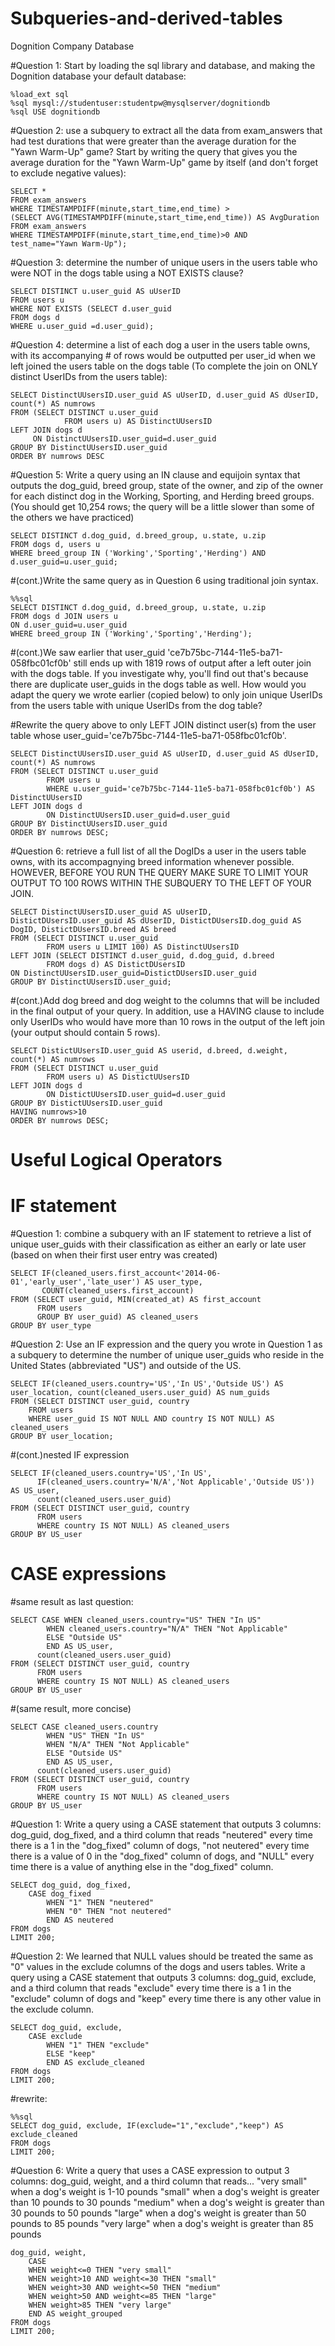 # Subqueries-and-derived-tables
Dognition Company Database

#Question 1: Start by loading the sql library and database, and making the Dognition database your default database:
	
	%load_ext sql
	%sql mysql://studentuser:studentpw@mysqlserver/dognitiondb
	%sql USE dognitiondb
	
#Question 2: use a subquery to extract all the data from exam_answers that had test durations that were greater than the average duration for the "Yawn Warm-Up" game? Start by writing the query that gives you the average duration for the "Yawn Warm-Up" game by itself (and don't forget to exclude negative values):


	SELECT *
	FROM exam_answers
	WHERE TIMESTAMPDIFF(minute,start_time,end_time) >
	(SELECT AVG(TIMESTAMPDIFF(minute,start_time,end_time)) AS AvgDuration
	FROM exam_answers
	WHERE TIMESTAMPDIFF(minute,start_time,end_time)>0 AND
	test_name="Yawn Warm-Up");
	

#Question 3: determine the number of unique users in the users table who were NOT in the dogs table using a NOT EXISTS clause?


	SELECT DISTINCT u.user_guid AS uUserID
	FROM users u
	WHERE NOT EXISTS (SELECT d.user_guid
	FROM dogs d
	WHERE u.user_guid =d.user_guid);
	
	
#Question 4: determine a list of each dog a user in the users table owns, with its accompanying # of rows would be outputted per user_id when we left joined the users table on the dogs table (To complete the join on ONLY distinct UserIDs from the users table):


	SELECT DistinctUUsersID.user_guid AS uUserID, d.user_guid AS dUserID, count(*) AS numrows
	FROM (SELECT DISTINCT u.user_guid 
				FROM users u) AS DistinctUUsersID 
	LEFT JOIN dogs d
		 ON DistinctUUsersID.user_guid=d.user_guid
	GROUP BY DistinctUUsersID.user_guid
	ORDER BY numrows DESC
	
#Question 5: Write a query using an IN clause and equijoin syntax that outputs the dog_guid, breed group, state of the owner, and zip of the owner for each distinct dog in the Working, Sporting, and Herding breed groups. (You should get 10,254 rows; the query will be a little slower than some of the others we have practiced)


	SELECT DISTINCT d.dog_guid, d.breed_group, u.state, u.zip
	FROM dogs d, users u
	WHERE breed_group IN ('Working','Sporting','Herding') AND d.user_guid=u.user_guid;
	
	
#(cont.)Write the same query as in Question 6 using traditional join syntax.

	%%sql
	SELECT DISTINCT d.dog_guid, d.breed_group, u.state, u.zip
	FROM dogs d JOIN users u
	ON d.user_guid=u.user_guid
	WHERE breed_group IN ('Working','Sporting','Herding');
	
	
	
#(cont.)We saw earlier that user_guid 'ce7b75bc-7144-11e5-ba71-058fbc01cf0b' still ends up with 1819 rows of output after a left outer join with the dogs table. If you investigate why, you'll find out that's because there are duplicate user_guids in the dogs table as well. How would you adapt the query we wrote earlier (copied below) to only join unique UserIDs from the users table with unique UserIDs from the dog table?

#Rewrite the query above to only LEFT JOIN distinct user(s) from the user table whose user_guid='ce7b75bc-7144-11e5-ba71-058fbc01cf0b'. 

	SELECT DistinctUUsersID.user_guid AS uUserID, d.user_guid AS dUserID, count(*) AS numrows
	FROM (SELECT DISTINCT u.user_guid
			FROM users u
			WHERE u.user_guid='ce7b75bc-7144-11e5-ba71-058fbc01cf0b') AS DistinctUUsersID
	LEFT JOIN dogs d
			ON DistinctUUsersID.user_guid=d.user_guid
	GROUP BY DistinctUUsersID.user_guid
	ORDER BY numrows DESC;


#Question 6: retrieve a full list of all the DogIDs a user in the users table owns, with its accompagnying breed information whenever possible. HOWEVER, BEFORE YOU RUN THE QUERY MAKE SURE TO LIMIT YOUR OUTPUT TO 100 ROWS WITHIN THE SUBQUERY TO THE LEFT OF YOUR JOIN. 

	
	SELECT DistinctUUsersID.user_guid AS uUserID, DistictDUsersID.user_guid AS dUserID, DistictDUsersID.dog_guid AS DogID, DistictDUsersID.breed AS breed
	FROM (SELECT DISTINCT u.user_guid
			FROM users u LIMIT 100) AS DistinctUUsersID
	LEFT JOIN (SELECT DISTINCT d.user_guid, d.dog_guid, d.breed
			FROM dogs d) AS DistictDUsersID
	ON DistinctUUsersID.user_guid=DistictDUsersID.user_guid
	GROUP BY DistinctUUsersID.user_guid;
	
	
#(cont.)Add dog breed and dog weight to the columns that will be included in the final output of your query. In addition, use a HAVING clause to include only UserIDs who would have more than 10 rows in the output of the left join (your output should contain 5 rows).


	SELECT DistictUUsersID.user_guid AS userid, d.breed, d.weight, count(*) AS numrows
	FROM (SELECT DISTINCT u.user_guid
			FROM users u) AS DistictUUsersID
	LEFT JOIN dogs d
			ON DistictUUsersID.user_guid=d.user_guid
	GROUP BY DistictUUsersID.user_guid
	HAVING numrows>10
	ORDER BY numrows DESC;


# Useful Logical Operators

# IF statement
#Question 1: combine a subquery with an IF statement to retrieve a list of unique user_guids with their classification as either an early or late user (based on when their first user entry was created)

	SELECT IF(cleaned_users.first_account<'2014-06-01','early_user','late_user') AS user_type,
	       COUNT(cleaned_users.first_account)
	FROM (SELECT user_guid, MIN(created_at) AS first_account 
	      FROM users
	      GROUP BY user_guid) AS cleaned_users
	GROUP BY user_type

#Question 2: Use an IF expression and the query you wrote in Question 1 as a subquery to determine the number of unique user_guids who reside in the United States (abbreviated "US") and outside of the US.


	SELECT IF(cleaned_users.country='US','In US','Outside US') AS user_location, count(cleaned_users.user_guid) AS num_guids
	FROM (SELECT DISTINCT user_guid, country
	    FROM users
	    WHERE user_guid IS NOT NULL AND country IS NOT NULL) AS cleaned_users
	GROUP BY user_location;

#(cont.)nested IF expression

	SELECT IF(cleaned_users.country='US','In US', 
		  IF(cleaned_users.country='N/A','Not Applicable','Outside US')) AS US_user, 
	      count(cleaned_users.user_guid)   
	FROM (SELECT DISTINCT user_guid, country 
	      FROM users
	      WHERE country IS NOT NULL) AS cleaned_users
	GROUP BY US_user
	
# CASE expressions
#same result as last question:

	SELECT CASE WHEN cleaned_users.country="US" THEN "In US"
		    WHEN cleaned_users.country="N/A" THEN "Not Applicable"
		    ELSE "Outside US"
		    END AS US_user, 
	      count(cleaned_users.user_guid)   
	FROM (SELECT DISTINCT user_guid, country 
	      FROM users
	      WHERE country IS NOT NULL) AS cleaned_users
	GROUP BY US_user
	
#(same result, more concise)

	SELECT CASE cleaned_users.country
		    WHEN "US" THEN "In US"
		    WHEN "N/A" THEN "Not Applicable"
		    ELSE "Outside US"
		    END AS US_user, 
	      count(cleaned_users.user_guid)   
	FROM (SELECT DISTINCT user_guid, country 
	      FROM users
	      WHERE country IS NOT NULL) AS cleaned_users
	GROUP BY US_user
	
#Question 1: Write a query using a CASE statement that outputs 3 columns: dog_guid, dog_fixed, and a third column that reads "neutered" every time there is a 1 in the "dog_fixed" column of dogs, "not neutered" every time there is a value of 0 in the "dog_fixed" column of dogs, and "NULL" every time there is a value of anything else in the "dog_fixed" column. 


	SELECT dog_guid, dog_fixed,
		CASE dog_fixed
			WHEN "1" THEN "neutered"
			WHEN "0" THEN "not neutered"
			END AS neutered
	FROM dogs
	LIMIT 200;

#Question 2: We learned that NULL values should be treated the same as "0" values in the exclude columns of the dogs and users tables. Write a query using a CASE statement that outputs 3 columns: dog_guid, exclude, and a third column that reads "exclude" every time there is a 1 in the "exclude" column of dogs and "keep" every time there is any other value in the exclude column. 


	SELECT dog_guid, exclude,
		CASE exclude
			WHEN "1" THEN "exclude"
			ELSE "keep"
			END AS exclude_cleaned
	FROM dogs
	LIMIT 200;
	
#rewrite:

	%%sql
	SELECT dog_guid, exclude, IF(exclude="1","exclude","keep") AS exclude_cleaned
	FROM dogs
	LIMIT 200;
	
	
#Question 6: Write a query that uses a CASE expression to output 3 columns: dog_guid, weight, and a third column that reads...
"very small" when a dog's weight is 1-10 pounds
"small" when a dog's weight is greater than 10 pounds to 30 pounds
"medium" when a dog's weight is greater than 30 pounds to 50 pounds
"large" when a dog's weight is greater than 50 pounds to 85 pounds
"very large" when a dog's weight is greater than 85 pounds

	
	dog_guid, weight,
		CASE
		WHEN weight<=0 THEN "very small"
		WHEN weight>10 AND weight<=30 THEN "small"
		WHEN weight>30 AND weight<=50 THEN "medium"
		WHEN weight>50 AND weight<=85 THEN "large"
		WHEN weight>85 THEN "very large"
		END AS weight_grouped
	FROM dogs
	LIMIT 200;
